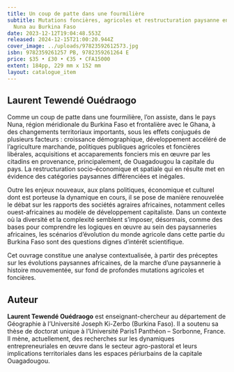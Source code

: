 ```yaml
---
title: Un coup de patte dans une fourmilière
subtitle: Mutations foncières, agricoles et restructuration paysanne en pays
  Nuna au Burkina Faso
date: 2023-12-12T19:04:48.553Z
released: 2024-12-15T21:00:20.944Z
cover_image: ../uploads/97823592612573.jpg
isbn: 9782359261257 PB, 9782359261264 E
price: $35 • £30 • €35 • CFA15000
extent: 184pp, 229 mm x 152 mm
layout: catalogue_item
---
```

## Laurent Tewendé Ouédraogo

Comme un coup de patte dans une fourmilière, l’on assiste, dans le pays Nuna, région méridionale du Burkina Faso et frontalière avec le Ghana, à des changements territoriaux importants, sous les effets conjugués de plusieurs facteurs : croissance démographique, développement accéléré de l’agriculture marchande, politiques publiques agricoles et foncières libérales, acquisitions et accaparements fonciers mis en œuvre par les citadins en provenance, principalement, de Ouagadougou la capitale du pays. La restructuration socio-économique et spatiale qui en résulte met en évidence des catégories paysannes différenciées et inégales. 

Outre les enjeux nouveaux, aux plans politiques, économique et culturel dont est porteuse la dynamique en cours, il se pose de manière renouvelée le débat sur les rapports des sociétés agraires africaines, notamment celles ouest-africaines au modèle de développement capitaliste. Dans un contexte où la diversité et la complexité semblent s’imposer, désormais, comme des bases pour comprendre les logiques en œuvre au sein des paysanneries africaines, les scénarios d’évolution du monde agricole dans cette partie du Burkina Faso sont des questions dignes d’intérêt scientifique.

Cet ouvrage constitue une analyse contextualisée, à partir des préceptes sur les évolutions paysannes africaines, de la marche d’une paysannerie à histoire mouvementée, sur fond de profondes mutations agricoles et foncières.

## Auteur

**Laurent Tewendé Ouédraogo** est enseignant-chercheur au département de Géographie à l’Université Joseph Ki-Zerbo (Burkina Faso). Il a soutenu sa thèse de doctorat unique à l’Université Paris1 Panthéon – Sorbonne, France.  Il mène, actuellement, des recherches sur les dynamiques entrepreneuriales en œuvre dans le secteur agro-pastoral et leurs implications territoriales dans les espaces périurbains de la capitale Ouagadougou.